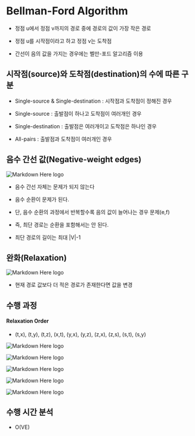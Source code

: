 ﻿# Bellman-Ford Algorithm

- 정점 u에서 정점 v까지의 경로 중에 경로의 값이 가장 작은 경로

- 정점 u를 시작점이라고 하고 정점 v는 도착점

- 간선이 음의 값을 가지는 경우에는 벨만-포드 알고리즘 이용


## 시작점(source)와 도착점(destination)의 수에 따른 구분

- Single-source & Single-destination : 시작점과 도착점이 정해진 경우

- Single-source : 출발점이 하나고 도착점이 여러개인 경우

- Single-destination : 출발점은 여러개이고 도착점은 하나인 경우

- All-pairs : 출발점과 도착점이 여러개인 경우


## 음수 간선 값(Negative-weight edges)

![Markdown Here logo](http://cfile26.uf.tistory.com/image/22540F4758E0CE8C07F0A2)

- 음수 간선 자체는 문제가 되지 않는다

- 음수 순환이 문제가 된다.

- 단, 음수 순환의 과정에서 반복할수록 음의 값이 늘어나는 경우 문제(e,f)

- 즉, 최단 경로는 순환을 포함해서는 안 된다.

- 최단 경로의 길이는 최대 |V|-1


## 완화(Relaxation)

![Markdown Here logo](http://cfile10.uf.tistory.com/image/217E634758E0CE8D1C4ABC)

- 현재 경로 값보다 더 적은 경로가 존재한다면 값을 변경


## 수행 과정

#### Relaxation Order

- (t,x), (t,y), (t,z), (x,t), (y,x), (y,z), (z,x), (z,s), (s,t), (s,y)


![Markdown Here logo](http://cfile3.uf.tistory.com/image/271ECF4758E0CE8D0E001F)

![Markdown Here logo](http://cfile1.uf.tistory.com/image/254AD24758E0CE8E37E3BE)

![Markdown Here logo](http://cfile10.uf.tistory.com/image/221C9F4758E0CE8E0D69E8)

![Markdown Here logo](http://cfile27.uf.tistory.com/image/2465F34758E0CE8F1E944C)

![Markdown Here logo](http://cfile3.uf.tistory.com/image/2355E44758E0CE8F082566)


## 수행 시간 분석

- O(VE)
